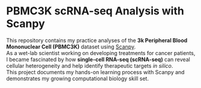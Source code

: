 # PBMC3K scRNA-seq Analysis with Scanpy
This repository contains my practice analyses of the **3k Peripheral Blood Mononuclear Cell (PBMC3K)** dataset using [Scanpy](https://scanpy.readthedocs.io/).  
As a wet-lab scientist working on developing treatments for cancer patients, I became fascinated by how **single-cell RNA-seq (scRNA-seq)** can reveal cellular heterogeneity and help identify therapeutic targets _in silico_.  
This project documents my hands-on learning process with Scanpy and demonstrates my growing computational biology skill set.  

